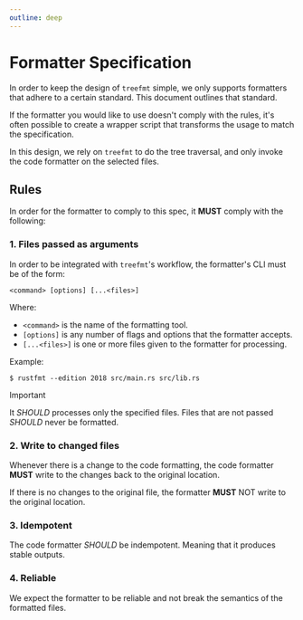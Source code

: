 ```yaml
---
outline: deep
---
```


# Formatter Specification

In order to keep the design of `treefmt` simple, we only supports formatters that adhere to a certain standard. This
document outlines that standard.

If the formatter you would like to use doesn't comply with the rules, it's often possible to create a wrapper script
that transforms the usage to match the specification.

In this design, we rely on `treefmt` to do the tree traversal, and only invoke
the code formatter on the selected files.

## Rules

In order for the formatter to comply to this spec, it **MUST** comply with the following:

### 1. Files passed as arguments

In order to be integrated with `treefmt`'s workflow, the formatter's CLI must be of the form:

```
<command> [options] [...<files>]
```

Where:

-   `<command>` is the name of the formatting tool.
-   `[options]` is any number of flags and options that the formatter accepts.
-   `[...<files>]` is one or more files given to the formatter for processing.

Example:

```
$ rustfmt --edition 2018 src/main.rs src/lib.rs
```

> [!IMPORTANT]
> It _SHOULD_ processes only the specified files. Files that are not passed _SHOULD_ never be formatted.

### 2. Write to changed files

Whenever there is a change to the code formatting, the code formatter **MUST** write to the changes back to the
original location.

If there is no changes to the original file, the formatter **MUST** NOT write to the original location.

### 3. Idempotent

The code formatter _SHOULD_ be indempotent. Meaning that it produces stable
outputs.

### 4. Reliable

We expect the formatter to be reliable and not break the semantics of the formatted files.
